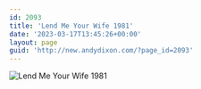 ```yaml
---
id: 2093
title: 'Lend Me Your Wife 1981'
date: '2023-03-17T13:45:26+00:00'
layout: page
guid: 'http://new.andydixon.com/?page_id=2093'
---
```


![Lend Me Your Wife 1981](https://i0.wp.com/assets.g8x2.ldn.idrivee2-23.com/posters/Lend%20Me%20Your%20Wife%201981%2001.jpg?w=1200&ssl=1 "Lend Me Your Wife 1981")